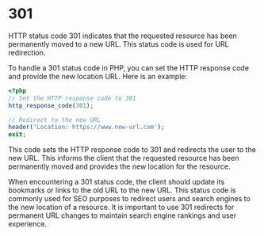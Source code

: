 # 301

HTTP status code 301 indicates that the requested resource has been permanently moved to a new URL. This status code is used for URL redirection.

To handle a 301 status code in PHP, you can set the HTTP response code and provide the new location URL. Here is an example:

```php
<?php
// Set the HTTP response code to 301
http_response_code(301);

// Redirect to the new URL
header('Location: https://www.new-url.com');
exit;
```

This code sets the HTTP response code to 301 and redirects the user to the new URL. This informs the client that the requested resource has been permanently moved and provides the new location for the resource.

When encountering a 301 status code, the client should update its bookmarks or links to the old URL to the new URL. This status code is commonly used for SEO purposes to redirect users and search engines to the new location of a resource. It is important to use 301 redirects for permanent URL changes to maintain search engine rankings and user experience.